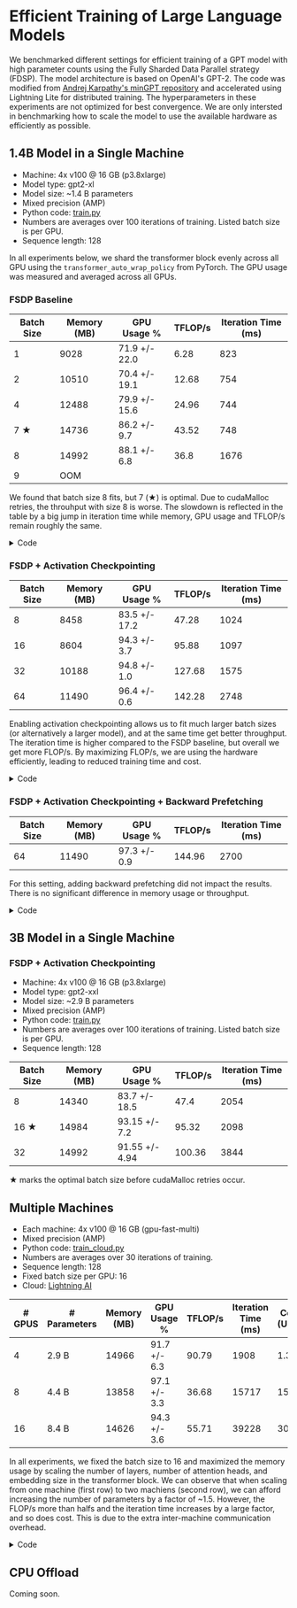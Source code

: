 # Efficient Training of Large Language Models

We benchmarked different settings for efficient training of a GPT model with high parameter counts using the Fully Sharded Data Parallel strategy (FDSP).
The model architecture is based on OpenAI's GPT-2. The code was modified from [Andrej Karpathy's minGPT repository](https://github.com/karpathy/minGPT) and accelerated using
Lightning Lite for distributed training.
The hyperparameters in these experiments are not optimized for best convergence. We are only intersted in benchmarking how to scale the model to use the available hardware as efficiently as possible.

## 1.4B Model in a Single Machine

- Machine: 4x v100 @ 16 GB (p3.8xlarge)
- Model type: gpt2-xl
- Model size: ~1.4 B parameters
- Mixed precision (AMP)
- Python code: [train.py](train.py)
- Numbers are averages over 100 iterations of training. Listed batch size is per GPU.
- Sequence length: 128

In all experiments below, we shard the transformer block evenly across all GPU using the `transformer_auto_wrap_policy` from PyTorch.
The GPU usage was measured and averaged across all GPUs.

### FSDP Baseline


| Batch Size    | Memory (MB)       | GPU Usage %       | TFLOP/s       | Iteration Time (ms)   |
| ------------- | ----------------- | ----------------- | ------------- | --------------------- |
| 1             | 9028	            | 71.9 +/- 22.0 	| 6.28	        | 823                   |
| 2             | 10510	            | 70.4 +/- 19.1     | 12.68	        | 754                   |
| 4             | 12488	            | 79.9 +/- 15.6     | 24.96	        | 744                   |
| 7 ★           | 14736	            | 86.2 +/- 9.7	    | 43.52	        | 748                   |
| 8	            | 14992	            | 88.1 +/- 6.8	    | 36.8	        | 1676                  |
| 9	            | OOM			    | 	                |               |                       |

We found that batch size 8 fits, but 7 (★) is optimal. Due to cudaMalloc retries, the throuhput with size 8 is worse.
The slowdown is reflected in the table by a big jump in iteration time while memory, GPU usage and TFLOP/s remain roughly the same.

<details>
<summary>Code</summary>

```py
from lightning.lite import LightningLite
from lightning.lite.strategies.fsdp import FSDPStrategy
from torch.distributed.fsdp.wrap import transformer_auto_wrap_policy

auto_wrap_policy = functools.partial(transformer_auto_wrap_policy, transformer_layer_cls={Block})
lite = LightningLite(
    ...
    strategy=FSDPStrategy(auto_wrap_policy=auto_wrap_policy)
)
```

</details>

### FSDP + Activation Checkpointing


| Batch Size    | Memory (MB)       | GPU Usage %       | TFLOP/s       | Iteration Time (ms)   |
| ------------- | ----------------- | ----------------- | ------------- | --------------------- |
| 8	            | 8458	            | 83.5 +/- 17.2     | 47.28	        | 1024	                |
| 16	        | 8604	            | 94.3 +/- 3.7	    | 95.88	        | 1097	                |
| 32	        | 10188             | 94.8 +/- 1.0	    | 127.68	    | 1575	                |
| 64	        | 11490	            | 96.4 +/- 0.6	    | 142.28	    | 2748                  |

Enabling activation checkpointing allows us to fit much larger batch sizes (or alternatively a larger model), and at the same time get better throughput.
The iteration time is higher compared to the FSDP baseline, but overall we get more FLOP/s. By maximizing FLOP/s, we are using the hardware efficiently, leading to reduced training time and cost.

<details>
<summary>Code</summary>

```py
lite = LightningLite(
    ...
    strategy=FSDPStrategy(
        auto_wrap_policy=auto_wrap_policy,
        activation_checkpointing=[Block],
    )
)
```
</details>


### FSDP + Activation Checkpointing + Backward Prefetching


| Batch Size    | Memory (MB)       | GPU Usage %       | TFLOP/s       | Iteration Time (ms)   |
| ------------- | ----------------- | ----------------- | ------------- | --------------------- |
| 64            | 11490	            | 97.3 +/- 0.9	    | 144.96	    | 2700                  |

For this setting, adding backward prefetching did not impact the results. There is no significant difference in memory usage or throughput.

<details>
<summary>Code</summary>

```py
from torch.distributed.fsdp import BackwardPrefetch

lite = LightningLite(
    ...
    strategy=FSDPStrategy(
        auto_wrap_policy=auto_wrap_policy,
        activation_checkpointing=[Block],
        backward_prefetch=BackwardPrefetch.BACKWARD_PRE,
    )
)
```
</details>

## 3B Model in a Single Machine

### FSDP + Activation Checkpointing

- Machine: 4x v100 @ 16 GB (p3.8xlarge)
- Model type: gpt2-xxl
- Model size: ~2.9 B parameters
- Mixed precision (AMP)
- Python code: [train.py](train.py)
- Numbers are averages over 100 iterations of training. Listed batch size is per GPU.
- Sequence length: 128


| Batch Size    | Memory (MB)       | GPU Usage %       | TFLOP/s       | Iteration Time (ms)   |
| ------------- | ----------------- | ----------------- | ------------- | --------------------- |
| 8	            | 14340	            | 83.7	+/- 18.5	| 47.4	        | 2054                  | 
| 16 ★	        | 14984	            | 93.15	+/- 7.2	    | 95.32	        | 2098	                | 
| 32	        | 14992	            | 91.55	+/- 4.94	| 100.36	    | 3844	                | 

★ marks the optimal batch size before cudaMalloc retries occur.



## Multiple Machines

- Each machine: 4x v100 @ 16 GB (gpu-fast-multi)
- Mixed precision (AMP)
- Python code: [train_cloud.py](train_cloud.py)
- Numbers are averages over 30 iterations of training.
- Sequence length: 128
- Fixed batch size per GPU: 16
- Cloud: [Lightning AI](https://lightning.ai)


| # GPUS | # Parameters  | Memory (MB)   | GPU Usage %       | TFLOP/s       | Iteration Time (ms)   | Cost (USD) | 
| ------ | ------------- | --------------| ----------------- | --------------| ----------------------| ---------- |
| 4      | 2.9 B         | 14966         | 91.7 +/- 6.3      | 90.79         | 1908                  | 1.3        |      
| 8		 | 4.4 B         | 13858	     | 97.1 +/- 3.3	     | 36.68	     | 15717	             | 15.0       |
| 16  	 | 8.4 B         | 14626	     | 94.3 +/- 3.6      | 55.71	     | 39228	             | 30.5       |

In all experiments, we fixed the batch size to 16 and maximized the memory usage by scaling the number of layers, number of attention heads, and embedding size in the transformer block.
We can observe that when scaling from one machine (first row) to two machiens (second row), we can afford increasing the number of parameters by a factor of ~1.5. However, the FLOP/s more than halfs and the
iteration time increases by a large factor, and so does cost. This is due to the extra inter-machine communication overhead.


<details>
<summary>Code</summary>

```py
from lightning import CloudCompute, LightningApp
from lightning.app.components import LiteMultiNode

app = LightningApp(
    LiteMultiNode(
        Work,
        num_nodes=4,
        cloud_compute=CloudCompute(name="gpu-fast-multi"),
    )
)
```
</details>

## CPU Offload

Coming soon.

